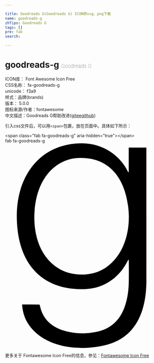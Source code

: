 ```yaml
---

title: Goodreads G(Goodreads G) ICON转svg、png下载
name: goodreads-g
zhTips: Goodreads G
tags: []
pre: fab
search: 

---
```


# goodreads-g  <small style="font-size: 60%;font-weight: 100">Goodreads G</small>


<div class="detail-page">
<p>
<span>
ICON库：
<span class="badge-secondary badge">Font Awesome Icon Free</span> 
</span>
<br/>
<span>
CSS名称：
<span class="badge-secondary badge">fa-goodreads-g</span> 
</span>
<br/>
<span>
unicode：
<span class="badge-secondary badge">f3a9</span> 
<copy-btn content='f3a9' btn-title=""></copy-btn>
<copy-btn :content='String.fromCodePoint(parseInt("f3a9", 16))' btn-title="复制U"></copy-btn>
</span><br/><span>样式：<span class="badge-light badge">品牌(brands)</span></span>
<br/>
<span>
版本：
<span class="badge-secondary badge">5.0.0</span> 
</span>
<br/>
<span>图标来源/作者：<span class="badge-light badge">fontawesome</span></span> 
<br/>
<span class="zh-detail">中文描述：<span class="badge-primary badge">Goodreads G</span><span class="help-link"><span>帮助改进</span>(<a href="https://gitee.com/liuwave/icon-helper/edit/master/json/fontawesome/brands/goodreads-g.json" target="_blank" rel="noopener noreferrer">gitee</a><a href="https://github.com/liuwave/icon-helper/edit/master/json/fontawesome/brands/goodreads-g.json" target="_blank" rel="noopener noreferrer">github</a></span>)</span><br/>
</p>
</div>
<div class="alert alert-dark">
  <i class="fab fa-goodreads-g fa-xs"></i>
  <i class="fab fa-goodreads-g fa-sm"></i>
  <i class="fab fa-goodreads-g fa-lg"></i>
  <i class="fab fa-goodreads-g fa-2x"></i>
  <i class="fab fa-goodreads-g fa-3x"></i>
  <i class="fab fa-goodreads-g fa-5x"></i>
  <i class="fab fa-goodreads-g fa-7x"></i>
</div>
<div>
  <p>引入css文件后，可以用<code>&lt;span&gt;</code>包裹，放在页面中。具体如下所示：    
  </p>
  <div class="alert alert-primary" style="font-size: 14px">
    &lt;span class="fab fa-goodreads-g" aria-hidden="true"&gt;&lt;/span&gt;
    <copy-btn content='<span class="fab fa-goodreads-g" aria-hidden="true"></span>'></copy-btn>
  </div>
  <div class="alert alert-secondary">
    <i class="fab fa-goodreads-g"
    style="font-size: 24px"
    aria-hidden="true"></i> fab fa-goodreads-g
    <copy-btn content="fab fa-goodreads-g" btn-title="复制图标名称"></copy-btn>
  </div>
</div>
<div id="svg" class="svg-wrap">
<svg xmlns="http://www.w3.org/2000/svg" viewBox="0 0 384 512"><path d="M42.6 403.3h2.8c12.7 0 25.5 0 38.2.1 1.6 0 3.1-.4 3.6 2.1 7.1 34.9 30 54.6 62.9 63.9 26.9 7.6 54.1 7.8 81.3 1.8 33.8-7.4 56-28.3 68-60.4 8-21.5 10.7-43.8 11-66.5.1-5.8.3-47-.2-52.8l-.9-.3c-.8 1.5-1.7 2.9-2.5 4.4-22.1 43.1-61.3 67.4-105.4 69.1-103 4-169.4-57-172-176.2-.5-23.7 1.8-46.9 8.3-69.7C58.3 47.7 112.3.6 191.6 0c61.3-.4 101.5 38.7 116.2 70.3.5 1.1 1.3 2.3 2.4 1.9V10.6h44.3c0 280.3.1 332.2.1 332.2-.1 78.5-26.7 143.7-103 162.2-69.5 16.9-159 4.8-196-57.2-8-13.5-11.8-28.3-13-44.5zM188.9 36.5c-52.5-.5-108.5 40.7-115 133.8-4.1 59 14.8 122.2 71.5 148.6 27.6 12.9 74.3 15 108.3-8.7 47.6-33.2 62.7-97 54.8-154-9.7-71.1-47.8-120-119.6-119.7z"/></svg>
</div>
<detail full-name='fa-goodreads-g'></detail>
    
<div><p>更多关于  Fontawesome Icon Free的信息，参见：<a target="_blank" href="https://iconhelper.cn/fontawesome.html">Fontawesome Icon Free</a>
</p></div>
